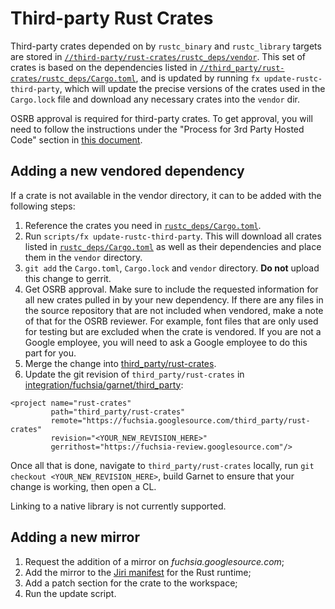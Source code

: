 # Third-party Rust Crates

Third-party crates depended on by `rustc_binary` and `rustc_library` targets
are stored in [`//third-party/rust-crates/rustc_deps/vendor`][3p-vendor].
This set of crates is based on the dependencies listed in
[`//third_party/rust-crates/rustc_deps/Cargo.toml`][3p-cargo-toml],
and is updated by running `fx update-rustc-third-party`, which will update
the precise versions of the crates used in the `Cargo.lock` file and download
any necessary crates into the `vendor` dir.

OSRB approval is required for third-party crates. To get approval, you will
need to follow the instructions under the "Process for 3rd Party Hosted
Code" section in [this document][osrb-process].

## Adding a new vendored dependency

If a crate is not available in the vendor directory, it can to be added with
the following steps:

1. Reference the crates you need in [`rustc_deps/Cargo.toml`][3p-cargo-toml].
1. Run `scripts/fx update-rustc-third-party`. This will download all crates listed in
   [`rustc_deps/Cargo.toml`][3p-cargo-toml] as well as their dependencies and
   place them in the `vendor` directory.
1. `git add` the `Cargo.toml`, `Cargo.lock` and `vendor` directory. __Do not__
   upload this change to gerrit.
1. Get OSRB approval. Make sure to include the requested information for all
   new crates pulled in by your new dependency.
   If there are any files in the source repository that are not included when
   vendored, make a note of that for the OSRB reviewer. For example, font files
   that are only used for testing but are excluded when the crate is vendored.
   If you are not a Google employee, you will need to ask a Google employee to
   do this part for you.
1. Merge the change into [third_party/rust-crates][3p-crates].
1. Update the git revision of `third_party/rust-crates` in
   [integration/fuchsia/garnet/third_party][3p-manifest]:

```
<project name="rust-crates"
         path="third_party/rust-crates"
         remote="https://fuchsia.googlesource.com/third_party/rust-crates"
         revision="<YOUR_NEW_REVISION_HERE>"
         gerrithost="https://fuchsia-review.googlesource.com"/>
```

Once all that is done, navigate to `third_party/rust-crates` locally,
run `git checkout <YOUR_NEW_REVISION_HERE>`, build Garnet to ensure that your
change is working, then open a CL.

Linking to a native library is not currently supported.

## Adding a new mirror

1. Request the addition of a mirror on *fuchsia.googlesource.com*;
1. Add the mirror to the [Jiri manifest][jiri-manifest] for the Rust runtime;
1. Add a patch section for the crate to the workspace;
1. Run the update script.

[3p-crates]: https://fuchsia.googlesource.com/third_party/rust-crates/
[3p-cargo-toml]: https://fuchsia.googlesource.com/third_party/rust-crates/+/master/rustc_deps/Cargo.toml
[3p-manifest]: https://fuchsia.googlesource.com/integration/+/master/garnet/third_party
[3p-vendor]: https://fuchsia.googlesource.com/third_party/rust-crates/+/master/rustc_deps/vendor/
[osrb-process]: https://docs.google.com/document/d/1X3eNvc4keQxOpbkGUiyYBMtr3ueEnVQCPW61FT96o_E/edit#heading=h.7mb7m2qs89th
[jiri-manifest]: https://fuchsia.googlesource.com/manifest/+/master/runtimes/rust "Jiri manifest"
